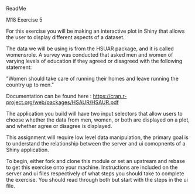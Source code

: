 ReadMe

M18 Exercise 5

For this exercise you will be making an interactive plot in Shiny that allows the user to display different aspects of a dataset.

The data we will be using is from the HSUAR package, and it is called womensrole. A survey was conducted that asked men and women of varying levels of education if they agreed or disagreed with the following statement:
  
  "Women should take care of running their homes and leave running the country up to men."

Documentation can be found here : https://cran.r-project.org/web/packages/HSAUR/HSAUR.pdf

The application you build will have two input selectors that allow users to choose whether the data from men, women, or both are displayed on a plot, and whether agree or disagree is displayed.

This assignment will require low level data manipulation, the primary goal is to understand the relationship between the server and ui comopnents of a Shiny application.

To begin, either fork and clone this module or set an upstream and rebase to get this exercise onto your machine. Instructions are included on the server and ui files respectively of what steps you should take to complete the exercise. You should read through both but start with the steps in the ui file.